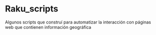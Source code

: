 # Raku_scripts
 Algunos scripts que construí para automatizar la interacción con páginas web que contienen información geográfica
